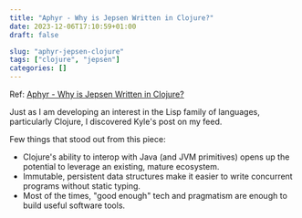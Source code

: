 ```yaml
---
title: "Aphyr - Why is Jepsen Written in Clojure?"
date: 2023-12-06T17:10:59+01:00
draft: false

slug: "aphyr-jepsen-clojure" 
tags: ["clojure", "jepsen"]
categories: []
---
```


Ref: [Aphyr - Why is Jepsen Written in Clojure?](https://aphyr.com/posts/367-why-is-jepsen-written-in-clojure)

Just as I am developing an interest in the Lisp family of languages, particularly Clojure, I discovered Kyle's post on my feed.

Few things that stood out from this piece:
- Clojure's ability to interop with Java (and JVM primitives) opens up the potential to leverage an existing, mature ecosystem.
- Immutable, persistent data structures make it easier to write concurrent programs without static typing.
- Most of the times, "good enough" tech and pragmatism are enough to build useful software tools.
